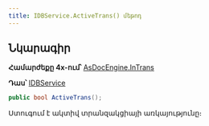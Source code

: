 ```yaml
---
title: IDBService.ActiveTrans() մեթոդ
---
```


## Նկարագիր

**Համարժեքը 4x-ում՝** [AsDocEngine.InTrans](https://armsoft.github.io/as4x-docs/HTM/ProgrGuide/Functions/Functions/TransactionManagment/InTrans.html)

**Դաս՝** [IDBService](../IDBService.md)

```c#
public bool ActiveTrans();
```

Ստուգում է ակտիվ տրանզակցիայի առկայությունը։
